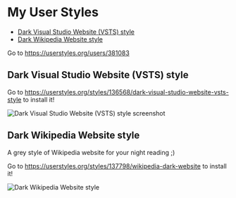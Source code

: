 # My User Styles
* [Dark Visual Studio Website (VSTS) style](#VisualStudio-Dark-Website)
* [Dark Wikipedia Website style](#Wikipedia-Dark-Website)

Go to https://userstyles.org/users/381083

## Dark Visual Studio Website (VSTS) style <a id="VisualStudio-Dark-Website"></a> 

Go to https://userstyles.org/styles/136568/dark-visual-studio-website-vsts-style to install it!

![Dark Visual Studio Website (VSTS) style screenshot](https://userstyles.org/style_screenshots/136568_after.jpeg)

## Dark Wikipedia Website style <a id="Wikipedia-Dark-Website"></a> 
A grey style of Wikipedia website for your night reading ;)

Go to https://userstyles.org/styles/137798/wikipedia-dark-website to install it!

![Dark Wikipedia Website style](https://userstyles.org/style_screenshots/137798_after.jpeg)
